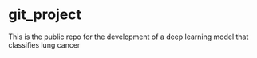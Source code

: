 # git_project

This is the public repo for the development of a deep learning model that classifies lung cancer
